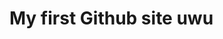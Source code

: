 <html>
<head>
  <title>Test Title</title>
</head>
<body>
  <h1>My first Github site uwu</h1>
</body>
</html>  
